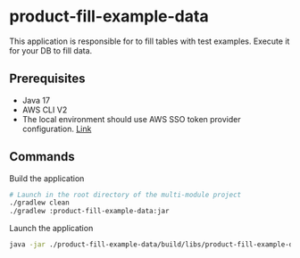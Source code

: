 # product-fill-example-data
This application is responsible for to fill tables with test examples. 
Execute it for your DB to fill data.

## Prerequisites
 - Java 17
 - AWS CLI V2
 - The local environment should use AWS SSO token provider configuration.
[Link](https://docs.aws.amazon.com/cdk/v2/guide/getting_started.html#getting_started_auth)

## Commands
Build the application
```bash
# Launch in the root directory of the multi-module project
./gradlew clean
./gradlew :product-fill-example-data:jar
```
Launch the application
```bash
java -jar ./product-fill-example-data/build/libs/product-fill-example-data.jar 
```